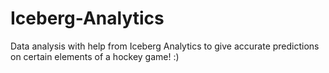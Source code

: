 # Iceberg-Analytics
Data analysis with help from Iceberg Analytics to give accurate predictions on certain elements of a hockey game!
:)
